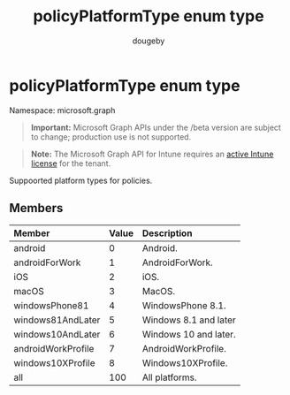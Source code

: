 ﻿---
title: "policyPlatformType enum type"
description: "Suppoorted platform types for policies."
author: "dougeby"
localization_priority: Normal
ms.prod: "intune"
doc_type: enumPageType
---

# policyPlatformType enum type

Namespace: microsoft.graph

> **Important:** Microsoft Graph APIs under the /beta version are subject to change; production use is not supported.

> **Note:** The Microsoft Graph API for Intune requires an [active Intune license](https://go.microsoft.com/fwlink/?linkid=839381) for the tenant.

Suppoorted platform types for policies.

## Members

| Member             | Value | Description           |
| :----------------- | :---- | :-------------------- |
| android            | 0     | Android.              |
| androidForWork     | 1     | AndroidForWork.       |
| iOS                | 2     | iOS.                  |
| macOS              | 3     | MacOS.                |
| windowsPhone81     | 4     | WindowsPhone 8.1.     |
| windows81AndLater  | 5     | Windows 8.1 and later |
| windows10AndLater  | 6     | Windows 10 and later. |
| androidWorkProfile | 7     | AndroidWorkProfile.   |
| windows10XProfile  | 8     | Windows10XProfile.    |
| all                | 100   | All platforms.        |
